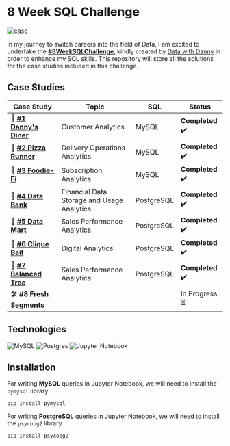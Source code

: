 # 8 Week SQL Challenge 
![case](https://github.com/chanronnie/8WeekSQLChallenge/assets/121308347/80a28034-5afd-435c-83dc-0d9a6ffa100f)


In my journey to switch careers into the field of Data, I am excited to undertake the [**#8WeekSQLChallenge**](https://8weeksqlchallenge.com/), kindly created by [Data with Danny](https://linktr.ee/datawithdanny) in order to enhance my SQL skills. 
This repository will store all the solutions for the case studies included in this challenge.

## Case Studies
Case Study | Topic | SQL | Status|
| --- | --- | --- | --- |
|📄 [**#1 Danny's Diner**](https://github.com/chanronnie/8WeekSQLChallenge/tree/main/CaseStudy%231%20-%20Danny's%20Diner) |Customer Analytics | MySQL | **Completed** ✔️|
|📄 [**#2 Pizza Runner**](https://github.com/chanronnie/8WeekSQLChallenge/tree/main/CaseStudy%232%20-%20Pizza%20Runner) | Delivery Operations Analytics | MySQL| **Completed** ✔️|
|📄 [**#3 Foodie-Fi**](https://github.com/chanronnie/8WeekSQLChallenge/tree/main/CaseStudy%233%20-%20Foodie-Fi)| Subscription Analytics | MySQL| **Completed** ✔️|
|📄 [**#4 Data Bank**](https://github.com/chanronnie/8WeekSQLChallenge/tree/main/CaseStudy%234%20-%20Data%20Bank) | Financial Data Storage and Usage Analytics | PostgreSQL| **Completed** ✔️ |
|📄 [**#5 Data Mart**](https://github.com/chanronnie/8WeekSQLChallenge/tree/main/CaseStudy%235%20-%20Data%20Mart) | Sales Performance Analytics | PostgreSQL | **Completed** ✔️ |
|📄 [**#6 Clique Bait**](https://github.com/chanronnie/8WeekSQLChallenge/tree/main/CaseStudy%236%20-%20Clique%20Bait) | Digital Analytics| PostgreSQL | **Completed** ✔️ |
|📄 [**#7 Balanced Tree**](https://github.com/chanronnie/8WeekSQLChallenge/tree/main/CaseStudy%237%20-%20Balanced%20Tree) | Sales Performance Analytics | PostgreSQL | **Completed** ✔️ |
|🛠️ **#8 Fresh Segments** ||| In Progress⏳|

## Technologies
![MySQL](https://img.shields.io/badge/mysql-%2300f.svg?style=for-the-badge&logo=mysql&logoColor=white) 
![Postgres](https://img.shields.io/badge/postgres-%23316192.svg?style=for-the-badge&logo=postgresql&logoColor=white)
![Jupyter Notebook](https://img.shields.io/badge/jupyter-%23FA0F00.svg?style=for-the-badge&logo=jupyter&logoColor=white)

## Installation

For writing **MySQL** queries in Jupyter Notebook, we will need to install the `pymysql` library
```
pip install pymysql
```

For writing **PostgreSQL** queries in Jupyter Notebook, we will need to install the `psycopg2` library
```
pip install psycopg2
```
